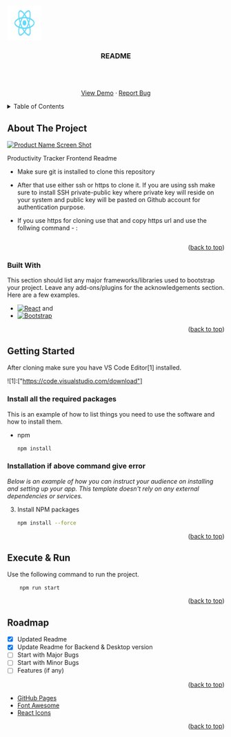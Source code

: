 <!-- PROJECT LOGO -->

  
<img src="src/logo.svg" alt="Logo" width="80" height="80" />
  

  <h3 align="center">README</h3>
<div>
  <p align="center">
    <br />
    <br />
    <br />
    <a href="https://github.com/iwebservicesrepo/productivity-tracker-frontend.git">View Demo</a>
    ·
    <a href="https://github.com/iwebservicesrepo/productivity-tracker-frontend/issues">Report Bug</a>
  </p>
</div>



<!-- TABLE OF CONTENTS -->
<details>
  <summary>Table of Contents</summary>
  <ol>
    <li>
      <a href="#about-the-project">About The Project</a>
      <ul>
        <li><a href="#built-with">Built With</a></li>
      </ul>
    </li>
    <li>
      <a href="#getting-started">Getting Started</a>
      <ul>
        <li><a href="#prerequisites">Prerequisites</a></li>
        <li><a href="#installation">Installation</a></li>
      </ul>
    </li>
    <li><a href="#usage">Execute</a></li>
    <li><a href="#roadmap">Roadmap</a></li>
  </ol>
</details>



<!-- ABOUT THE PROJECT -->
## About The Project

[![Product Name Screen Shot][product-screenshot]](https://scalacode.com/prodchimp)

Productivity Tracker Frontend Readme


* Make sure git is installed to clone this repository
* After that use either ssh or https to clone it. If you are using ssh make sure to install SSH private-public key where private key will reside on your system and public key will be pasted on Github account for authentication purpose.
* If you use https for cloning use that and copy https url and use the follwing command - :
    
    ``` git clone https://github.com/iwebservicesrepo/productivity-tracker-frontend.git 
    ```

<p align="right">(<a href="#readme-top">back to top</a>)</p>



### Built With

This section should list any major frameworks/libraries used to bootstrap your project. Leave any add-ons/plugins for the acknowledgements section. Here are a few examples.

* [![React][React.js]][React-url]
and
* [![Bootstrap][Bootstrap.com]][Bootstrap-url]

<p align="right">(<a href="#readme-top">back to top</a>)</p>



<!-- GETTING STARTED -->
## Getting Started

After cloning make sure you have VS Code Editor[1] installed.

![1]:["https://code.visualstudio.com/download"] 

### Install all the required packages 

This is an example of how to list things you need to use the software and how to install them.

* npm
  ```sh
  npm install
  ```

### Installation if above command give error

_Below is an example of how you can instruct your audience on installing and setting up your app. This template doesn't rely on any external dependencies or services._

3. Install NPM packages
   ```sh
   npm install --force
   ```
<p align="right">(<a href="#readme-top">back to top</a>)</p>



<!-- USAGE EXAMPLES -->
## Execute & Run 

Use the following command to run the project.
```
    npm run start
```


<p align="right">(<a href="#readme-top">back to top</a>)</p>



<!-- ROADMAP -->
## Roadmap

- [x] Updated Readme
- [x] Update Readme for Backend & Desktop version
- [ ] Start with Major Bugs
- [ ] Start with Minor Bugs
- [ ] Features (if any)

<p align="right">(<a href="#readme-top">back to top</a>)</p>


* [GitHub Pages](https://pages.github.com)
* [Font Awesome](https://fontawesome.com)
* [React Icons](https://react-icons.github.io/react-icons/search)

<p align="right">(<a href="#readme-top">back to top</a>)</p>



<!-- MARKDOWN LINKS & IMAGES -->
[contributors-shield]: https://img.shields.io/github/contributors/othneildrew/Best-README-Template.svg?style=for-the-badge
[contributors-url]: https://github.com/othneildrew/Best-README-Template/graphs/contributors
[forks-shield]: https://img.shields.io/github/forks/othneildrew/Best-README-Template.svg?style=for-the-badge
[forks-url]: https://github.com/othneildrew/Best-README-Template/network/members
[stars-shield]: https://img.shields.io/github/stars/othneildrew/Best-README-Template.svg?style=for-the-badge
[stars-url]: https://github.com/othneildrew/Best-README-Template/stargazers
[issues-shield]: https://img.shields.io/github/issues/othneildrew/Best-README-Template.svg?style=for-the-badge
[issues-url]: https://github.com/othneildrew/Best-README-Template/issues
[license-shield]: https://img.shields.io/github/license/othneildrew/Best-README-Template.svg?style=for-the-badge
[license-url]: https://github.com/othneildrew/Best-README-Template/blob/master/LICENSE.txt
[linkedin-shield]: https://img.shields.io/badge/-LinkedIn-black.svg?style=for-the-badge&logo=linkedin&colorB=555
[linkedin-url]: https://linkedin.com/in/othneildrew
[product-screenshot]: images/screenshot.png
[Next.js]: https://img.shields.io/badge/next.js-000000?style=for-the-badge&logo=nextdotjs&logoColor=white
[Next-url]: https://nextjs.org/
[React.js]: https://img.shields.io/badge/React-20232A?style=for-the-badge&logo=react&logoColor=61DAFB
[React-url]: https://reactjs.org/
[Bootstrap.com]: https://img.shields.io/badge/Bootstrap-563D7C?style=for-the-badge&logo=bootstrap&logoColor=white
[Bootstrap-url]: https://getbootstrap.com